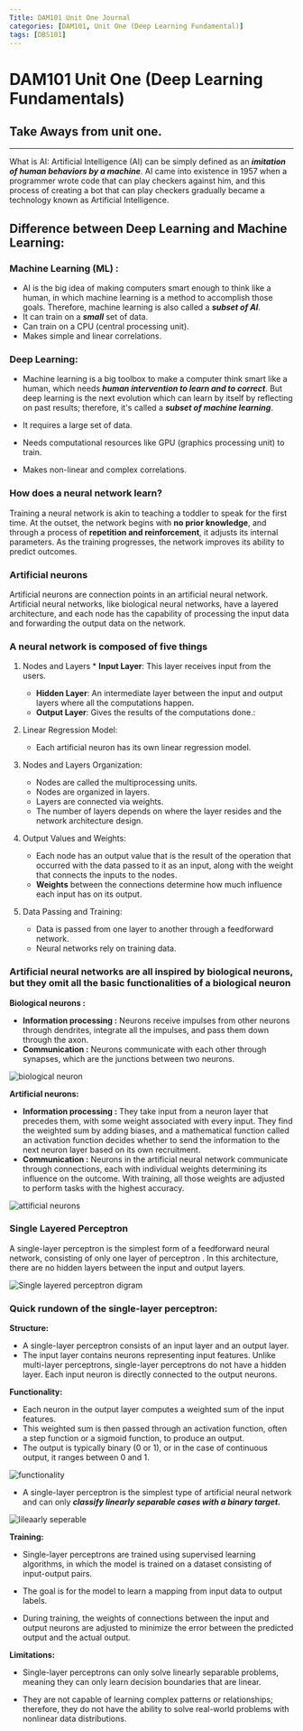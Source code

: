 ```yaml
---
Title: DAM101 Unit One Journal
categories: [DAM101, Unit One (Deep Learning Fundamental)]
tags: [DBS101]
---
```


# DAM101 Unit One (Deep Learning Fundamentals)

## Take Aways from unit one.

___

What is AI: Artificial Intelligence (AI) can be simply defined as an ***imitation of human behaviors by a machine***. AI came into existence in 1957 when a programmer wrote code that can play checkers against him, and this process of creating a bot that can play checkers gradually became a technology known as Artificial Intelligence.

## Difference between Deep Learning and Machine Learning:

### Machine Learning (ML) :

* AI is the big idea of making computers smart enough to think like a human, in which machine learning is a method to accomplish those goals. Therefore, machine learning is also called a ***subset of AI***.
* It can train on a ***small*** set of data.
* Can train on a CPU (central processing unit).
* Makes simple and linear correlations.

### Deep Learning:

* Machine learning is a big toolbox to make a computer think smart like a human, which needs ***human intervention to learn and to correct***. But deep learning is the next evolution which can learn by itself by reflecting on past results; therefore, it's called a ***subset of machine learning***.

* It requires a large set of data.
* Needs computational resources like GPU (graphics processing unit) to train.
* Makes non-linear and complex correlations.

### How does a neural network learn? 
Training a neural network is akin to teaching a toddler to speak for the first time. At the outset, the network begins with **no prior knowledge**, and through a process of **repetition and reinforcement**, it adjusts its internal parameters. As the training progresses, the network improves its ability to predict outcomes.

### Artificial neurons

Artificial neurons are connection points in an artificial neural network. Artificial neural networks, like biological neural networks, have a layered architecture, and each node has the capability of processing the input data and forwarding the output data on the network.

### A neural network is composed of five things

1. Nodes and Layers    * **Input Layer**: This layer receives input from the users.
    * **Hidden Layer**: An intermediate layer between the input and output layers where all the computations happen.
    * **Output Layer**: Gives the results of the computations done.:


2. Linear Regression Model:

    * Each artificial neuron has its own linear regression model.

3. Nodes and Layers Organization:

    * Nodes are called the multiprocessing units.
    * Nodes are organized in layers.
    * Layers are connected via weights.
    * The number of layers depends on where the layer resides and the network architecture design.

4. Output Values and Weights:

    * Each node has an output value that is the result of the operation that occurred with the data passed to it as an input, along with the weight that connects the inputs to the nodes.
    * **Weights** between the connections determine how much influence each input has on its output.

5. Data Passing and Training:

    * Data is passed from one layer to another through a feedforward network.
    * Neural networks rely on training data.

### Artificial neural networks are all inspired by biological neurons, but they omit all the basic functionalities of a biological neuron

**Biological neurons :**

* **Information processing :** Neurons receive impulses from other neurons through dendrites, integrate all the impulses, and pass them down through the axon.
* **Communication :** Neurons communicate with each other through synapses, which are the junctions between two neurons.

![biological neuron](https://media.geeksforgeeks.org/wp-content/uploads/20221219111342/Biological-Neuron-and-similarity-with-neural-network.png)

**Artificial neurons:**

* **Information processing :** They take input from a neuron layer that precedes them, with some weight associated with every input. They find the weighted sum by adding biases, and a mathematical function called an activation function decides whether to send the information to the next neuron layer based on its own recruitment.
* **Communication :** Neurons in the artificial neural network communicate through connections, each with individual weights determining its influence on the outcome. With training, all those weights are adjusted to perform tasks with the highest accuracy.

![attificial neurons](https://media.geeksforgeeks.org/wp-content/uploads/nodeNeural.jpg)


### Single Layered Perceptron

A single-layer perceptron is the simplest form of a feedforward neural network, consisting of only one layer of perceptron . In this architecture, there are no hidden layers between the input and output layers.

![Single layered perceptron digram](https://media.geeksforgeeks.org/wp-content/uploads/20221219111343/Single-Layer-Perceptron.png)

### Quick rundown of the single-layer perceptron:

**Structure:**

* A single-layer perceptron consists of an input layer and an output layer. 
* The input layer contains neurons representing input features. Unlike multi-layer perceptrons, single-layer perceptrons do not have a hidden layer. Each input neuron is directly connected to the output neurons.

**Functionality:**

* Each neuron in the output layer computes a weighted sum of the input features.
* This weighted sum is then passed through an activation function, often a step function or a sigmoid function, to produce an output. 
* The output is typically binary (0 or 1), or in the case of continuous output, it ranges between 0 and 1.

![functionality](https://www.simplilearn.com/ice9/free_resources_article_thumb/Perceptron/general-diagram-of-perceptron-for-supervised-learning_4.jpg)

* A single-layer perceptron is the simplest type of artificial neural network and can only ***classify linearly separable cases with a binary target.***

![lileaarly seperable](https://slideplayer.com/slide/13762835/85/images/2/Linear+separability+Hyperplane.+In+2D%3A+Feature+1..jpg)

**Training:**
* Single-layer perceptrons are trained using supervised learning algorithms, in which the model is trained on a dataset consisting of input-output pairs. 

* The goal is for the model to learn a mapping from input data to output labels. 

* During training, the weights of connections between the input and output neurons are adjusted to minimize the error between the predicted output and the actual output.

**Limitations:**

* Single-layer perceptrons can only solve linearly separable problems, meaning they can only learn decision boundaries that are linear.

* They are not capable of learning complex patterns or relationships; therefore, they do not have the ability to solve real-world problems with nonlinear data distributions.








